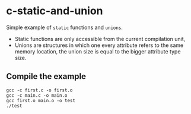 # c-static-and-union

Simple example of `static` functions and `unions`.

* Static functions are only accessible from the current compilation unit,
* Unions are structures in which one every attribute refers to the same
memory location, the union size is equal to the bigger attribute type size.

## Compile the example

```
gcc -c first.c -o first.o
gcc -c main.c -o main.o
gcc first.o main.o -o test
./test
```
